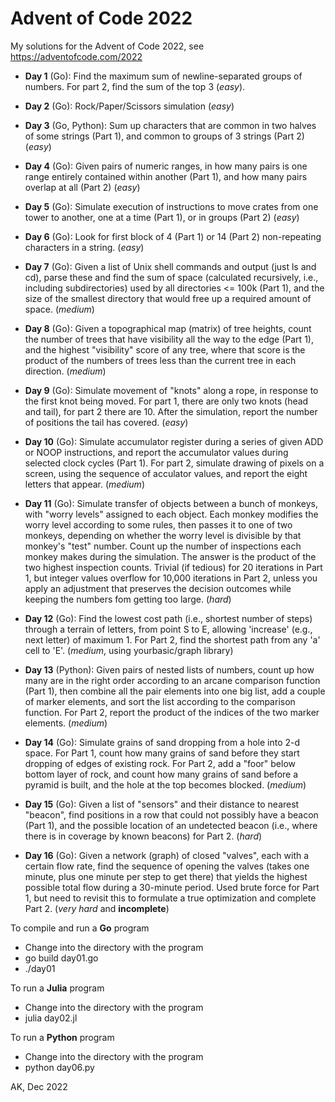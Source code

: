 # Advent of Code 2022

My solutions for the Advent of Code 2022, 
see https://adventofcode.com/2022

* **Day 1** (Go): Find the maximum sum of newline-separated 
  groups of numbers. For part 2, find the sum of the top 3 (*easy*).

* **Day 2** (Go): Rock/Paper/Scissors simulation  (*easy*)

* **Day 3** (Go, Python): Sum up characters that are common in two halves of
  some strings (Part 1), and common to groups of 3 strings (Part 2) (*easy*)

* **Day 4** (Go): Given pairs of numeric ranges, in how many pairs is one range
  entirely contained within another (Part 1), and how many pairs overlap at 
  all (Part 2) (*easy*)

* **Day 5** (Go): Simulate execution of instructions to move crates from 
  one tower to another, one at a time (Part 1), or in groups (Part 2) (*easy*)

* **Day 6** (Go): Look for first block of 4 (Part 1) or 14 (Part 2) 
  non-repeating characters in a string.  (*easy*)

* **Day 7** (Go): Given a list of Unix shell commands and output (just 
  ls and cd), parse these and find the sum of space (calculated recursively,
  i.e., including subdirectories) used by all directories <= 100k (Part 1), 
  and the size of the smallest directory that would free 
  up a required amount of space. (*medium*)

* **Day 8** (Go): Given a topographical map (matrix) of tree heights, count 
  the number of trees that have visibility all the way to the edge (Part 1), 
  and the highest "visibility" score of any tree, where that score is the 
  product of the numbers of trees less than the current tree in each 
  direction. (*medium*)

* **Day 9** (Go): Simulate movement of "knots" along a rope, in response to 
  the first knot being moved. For part 1, there are only two knots (head and 
  tail), for part 2 there are 10. After the simulation, report the number 
  of positions the tail has covered. (*easy*)

* **Day 10** (Go): Simulate accumulator register during a series of given 
  ADD or NOOP instructions, and report the accumulator values during 
  selected clock cycles (Part 1). For part 2, simulate drawing of pixels 
  on a screen, using the sequence of acculator values, and report the eight 
  letters that appear. (*medium*)

* **Day 11** (Go): Simulate transfer of objects between a bunch of monkeys, 
  with "worry levels" assigned to each object. Each monkey modifies the 
  worry level according to some rules, then passes it to one of two monkeys, 
  depending on whether the worry level is divisible by that monkey's "test" 
  number.  Count up the number of inspections each monkey makes during the 
  simulation. The answer is the product of the two highest inspection counts. 
  Trivial (if tedious) for 20 iterations in Part 1, but integer values 
  overflow for 10,000 iterations in Part 2, unless you apply an adjustment 
  that preserves the decision outcomes while keeping the numbers fom getting 
  too large. (*hard*)

* **Day 12** (Go): Find the lowest cost path (i.e., shortest number of steps)
  through a terrain of letters, from point S to E, allowing 'increase' (e.g.,
  next letter) of maximum 1. For Part 2, find the shortest path from any 'a'
  cell to 'E'. (*medium*, using yourbasic/graph library)

* **Day 13** (Python): Given pairs of nested lists of numbers, count up how
  many are in the right order according to an arcane comparison function (Part
  1), then combine all the pair elements into one big list, add a couple of 
  marker elements, and sort the list according to the comparison function. 
  For Part 2, report the product of the indices of the two marker elements.
  (*medium*)

* **Day 14** (Go): Simulate grains of sand dropping from a hole into 2-d space.
  For Part 1, count how many grains of sand before they start dropping of edges
  of existing rock. For Part 2, add a "foor" below  bottom layer of rock, and
  count how many grains of sand before a pyramid is built, and the hole at the
  top becomes blocked. (*medium*)

* **Day 15** (Go): Given a list of "sensors" and their distance to nearest
  "beacon", find positions in a row that could not possibly have a beacon (Part
  1), and the possible location of an undetected beacon (i.e., where there is
  in coverage by known beacons) for Part 2. (*hard*)

* **Day 16** (Go): Given a network (graph) of closed "valves", each with
  a certain flow rate, find the sequence of opening the valves (takes 
  one minute, plus one minute per step to get there) that yields the
  highest possible total flow during a 30-minute period. Used brute force
  for Part 1, but need to revisit this to formulate a true optimization
  and complete Part 2. (*very hard* and **incomplete**)

To compile and run a **Go** program
* Change into the directory with the program
* go build day01.go
* ./day01

To run a **Julia** program
* Change into the directory with the program
* julia day02.jl

To run a **Python** program
* Change into the directory with the program
* python day06.py

AK, Dec 2022
